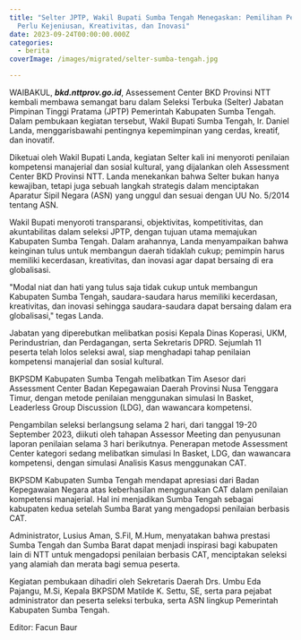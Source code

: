 ```yaml
---
title: "Selter JPTP, Wakil Bupati Sumba Tengah Menegaskan: Pemilihan Pemimpin
  Perlu Kejeniusan, Kreativitas, dan Inovasi"
date: 2023-09-24T00:00:00.000Z
categories:
  - berita
coverImage: /images/migrated/selter-sumba-tengah.jpg

---
```


WAIBAKUL, ***bkd.nttprov.go.id***, Assessement Center BKD Provinsi NTT kembali membawa semangat baru dalam Seleksi Terbuka (Selter) Jabatan Pimpinan Tinggi Pratama (JPTP) Pemerintah Kabupaten Sumba Tengah. Dalam pembukaan kegiatan tersebut, Wakil Bupati Sumba Tengah, Ir. Daniel Landa, menggarisbawahi pentingnya kepemimpinan yang cerdas, kreatif, dan inovatif.

Diketuai oleh Wakil Bupati Landa, kegiatan Selter kali ini menyoroti penilaian kompetensi manajerial dan sosial kultural, yang dijalankan oleh Assessment Center BKD Provinsi NTT. Landa menekankan bahwa Selter bukan hanya kewajiban, tetapi juga sebuah langkah strategis dalam menciptakan Aparatur Sipil Negara (ASN) yang unggul dan sesuai dengan UU No. 5/2014 tentang ASN.

Wakil Bupati menyoroti transparansi, objektivitas, kompetitivitas, dan akuntabilitas dalam seleksi JPTP, dengan tujuan utama memajukan Kabupaten Sumba Tengah. Dalam arahannya, Landa menyampaikan bahwa keinginan tulus untuk membangun daerah tidaklah cukup; pemimpin harus memiliki kecerdasan, kreativitas, dan inovasi agar dapat bersaing di era globalisasi.

"Modal niat dan hati yang tulus saja tidak cukup untuk membangun Kabupaten Sumba Tengah, saudara-saudara harus memiliki kecerdasan, kreativitas, dan inovasi sehingga saudara-saudara dapat bersaing dalam era globalisasi," tegas Landa.

Jabatan yang diperebutkan melibatkan posisi Kepala Dinas Koperasi, UKM, Perindustrian, dan Perdagangan, serta Sekretaris DPRD. Sejumlah 11 peserta telah lolos seleksi awal, siap menghadapi tahap penilaian kompetensi manajerial dan sosial kultural.

BKPSDM Kabupaten Sumba Tengah melibatkan Tim Asesor dari Assessment Center Badan Kepegawaian Daerah Provinsi Nusa Tenggara Timur, dengan metode penilaian menggunakan simulasi In Basket, Leaderless Group Discussion (LDG), dan wawancara kompetensi.

Pengambilan seleksi berlangsung selama 2 hari, dari tanggal 19-20 September 2023, diikuti oleh tahapan Assessor Meeting dan penyusunan laporan penilaian selama 3 hari berikutnya. Penerapan metode Assessment Center kategori sedang melibatkan simulasi In Basket, LDG, dan wawancara kompetensi, dengan simulasi Analisis Kasus menggunakan CAT.

BKPSDM Kabupaten Sumba Tengah mendapat apresiasi dari Badan Kepegawaian Negara atas keberhasilan menggunakan CAT dalam penilaian kompetensi manajerial. Hal ini menjadikan Sumba Tengah sebagai kabupaten kedua setelah Sumba Barat yang mengadopsi penilaian berbasis CAT.

Administrator, Lusius Aman, S.Fil, M.Hum, menyatakan bahwa prestasi Sumba Tengah dan Sumba Barat dapat menjadi inspirasi bagi kabupaten lain di NTT untuk mengadopsi penilaian berbasis CAT, menciptakan seleksi yang alamiah dan merata bagi semua peserta.

Kegiatan pembukaan dihadiri oleh Sekretaris Daerah Drs. Umbu Eda Pajangu, M.Si, Kepala BKPSDM Matilde K. Settu, SE, serta para pejabat administrator dan peserta seleksi terbuka, serta ASN lingkup Pemerintah Kabupaten Sumba Tengah.

Editor: Facun Baur
